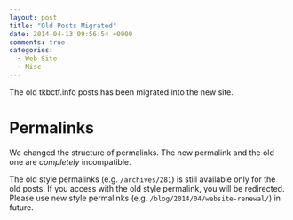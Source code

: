 ```yaml
---
layout: post
title: "Old Posts Migrated"
date: 2014-04-13 09:56:54 +0900
comments: true
categories:
  - Web Site
  - Misc
---
```


The old tkbctf.info posts has been migrated into the new site.

# Permalinks

We changed the structure of permalinks. The new permalink and the old one are *completely* incompatible.

The old style permalinks (e.g. `/archives/281`) is still available only for the old posts. If you access with the old style permalink, you will be redirected. Please use new style permalinks (e.g. `/blog/2014/04/website-renewal/`) in future.
